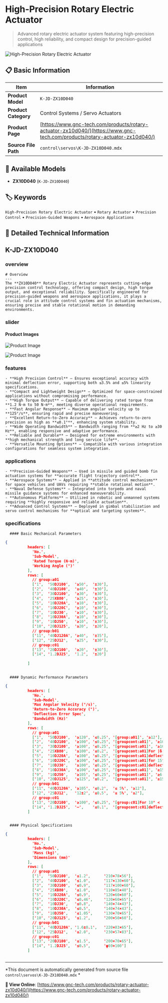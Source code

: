 # High-Precision Rotary Electric Actuator

> Advanced rotary electric actuator system featuring high-precision control, high reliability, and compact design for precision-guided applications

![High-Precision Rotary Electric Actuator](https://www.gnc-tech.com/images/products/control/servos/K-JD-ZX10D040/K-JD-ZX10D040.webp)

## 📋 Basic Information

| Item | Information |
|------|------|
| **Product Model** | `K-JD-ZX10D040` |
| **Product Category** | Control Systems / Servo Actuators |
| **Product Page** | [https://www.gnc-tech.com/products/rotary-actuator-zx10d040/](https://www.gnc-tech.com/products/rotary-actuator-zx10d040/) |
| **Source File Path** | `control\servos\K-JD-ZX10D040.mdx` |

## 🔧 Available Models

- **ZX10D040** (`K-JD-ZX10D040`)

## 🏷️ Keywords

`High-Precision Rotary Electric Actuator` • `Rotary Actuator` • `Precision Control` • `Precision-Guided Weapons` • `Aerospace Applications`

## 📖 Detailed Technical Information


## K-JD-ZX10D040

  
### overview

    # Overview
    ---
    The **ZX10D040** Rotary Electric Actuator represents cutting-edge precision control technology, offering compact design, high torque output, and exceptional reliability. Specifically engineered for precision-guided weapons and aerospace applications, it plays a crucial role in attitude control systems and fin actuation mechanisms, ensuring precise and stable rotational motion in demanding environments.
  

  
### slider

    
#### Product Images

![Product Image](https://www.gnc-tech.com/images/products/K-JD-ZX10D040-Slide-01.webp)

![Product Image](https://www.gnc-tech.com/images/products/K-JD-ZX10D040-Slide-02.webp)


  

  
### features

    - **High Precision Control** – Ensures exceptional accuracy with minimal deflection error, supporting both ≤3.5% and ≤5% linearity specifications.  
    - **Compact and Lightweight Design** – Optimized for space-constrained applications without compromising performance.  
    - **High Torque Output** – Capable of delivering rated torque from **1.2 N·m to 50 N·m**, meeting diverse operational requirements.  
    - **Fast Angular Response** – Maximum angular velocity up to **125°/s**, ensuring rapid and precise maneuvering.  
    - **Excellent Return-to-Zero Accuracy** – Achieves return-to-zero precision as high as **≤0.1°**, enhancing system stability.  
    - **Wide Operating Bandwidth** – Bandwidth ranging from **≥2 Hz to ≥30 Hz**, enabling responsive and adaptive performance.  
    - **Reliable and Durable** – Designed for extreme environments with **high mechanical strength and long service life**.  
    - **Versatile Mounting Options** – Compatible with various integration configurations for seamless system integration.  
  

  
### applications

    - **Precision-Guided Weapons** – Used in missile and guided bomb fin actuation systems for **accurate flight trajectory control**.  
    - **Aerospace Systems** – Applied in **attitude control mechanisms** for space vehicles and UAVs requiring **stable rotational motion**.  
    - **Naval Defense Systems** – Integrated into torpedo and naval missile guidance systems for enhanced maneuverability.  
    - **Autonomous Platforms** – Utilized in robotic and unmanned systems requiring **highly responsive and reliable actuation**.  
    - **Advanced Control Systems** – Deployed in gimbal stabilization and servo control mechanisms for **optical and targeting systems**.  
  

  
### specifications

    
      #### Basic Mechanical Parameters
      
```json
{
          headers: [
            'No.',
            'Sub-Model',
            'Rated Torque (N·m)',
            'Working Angle (°)'
          ],
          rows: [
            // group:a01
            ['1',  '50DJ100',  '≥50',  '±30'],
            ['2',  '40DJ100',  '≥40',  '±30'],
            ['3',  '30DJ100',  '≥30',  '±30'],
            ['4',  '25XB80',   '≥25',  '±30'],
            ['5',  '10DJ20A',  '≥10',  '±30'],
            ['6',  '10DJ20C',  '≥10',  '±30'],
            ['7',  '10DJ30',   '≥10',  '±30'],
            ['8',  '10DJ30A',  '≥10',  '±30'],
            ['9',  '10DJ50',   '≥10',  '±30'],
            ['10', '20DJ125',  '≥20',  '±20'],
            // group:b01
            ['11', '40DJ120A', '≥40',  '±35'],
            ['12', '25DJ12',   '≥25',  '±30'],
            // group:c01
            ['13', '20DJ100',  '≥20',  '±30'],
            ['14', '1.2DJ25',  '1.2',  '±20']
        
          ]
        
```


      #### Dynamic Performance Parameters
      
```json
{
          headers: [
            'No.',
            'Sub-Model',
            'Max Angular Velocity (°/s)',
            'Return-to-Zero Accuracy (°)',
            'Deflection Error Spec',
            'Bandwidth (Hz)'
          ],
          rows: [
            // group:a01
            ['1',  '50DJ100',  '≥120', '≤0.25', '[group:a01]', '≥12'],
            ['2',  '40DJ100',  '≥100', '≤0.25', '[groupcont:a01]', '≥10'],
            ['3',  '30DJ100',  '≥100', '≤0.25', '[groupcont:a01]', '≥10'],
            ['4',  '25XB80',   '≥100', '≤0.2',  '[groupcont:a01]For |δ| ≤ 15°,', '≥12'],
            ['5',  '10DJ20A',  '≥100', '≤0.25', '[groupcont:a01]deflection error ≤ 3%;', '≥15'],
            ['6',  '10DJ20C',  '≥100', '≤0.25', '[groupcont:a01]for 15° < |δ| ≤ 30°,', '≥15'],
            ['7',  '10DJ30',   '≥100', '≤0.25', '[groupcont:a01]deflection error ≤ 3.5%;', '≥15'],
            ['8',  '10DJ30A',  '≥100', '≤0.25', '[groupcont:a01]', '≥15'],
            ['9',  '10DJ50',   '≥105', '≤0.25', '[groupcont:a01]', '≥6'],
            ['10', '20DJ125',  '≥125', '≤0.2',  '[groupcont:a01]', '≥15'],
            // group:b01
            ['11', '40DJ120A', '≥105', '≤0.2',  '≤ 5%', '≥12'],
            ['12', '25DJ12',   '12±2', '≤0.5',  '≤ 5%', '≥2'],
            // group:c01
            ['13', '20DJ100',  '≥100', '≤0.25', '[group:c01]For 10° < |δ| ≤ 20°,', '≥12'],
            ['14', '1.2DJ25',  '—',    '≤0.1',  '[groupcont:c01]deflection error ≤ 5%', '≥30']
          ]
        
```


      #### Physical Specifications
      
```json
{
          headers: [
            'No.',
            'Sub-Model',
            'Mass (kg)',
            'Dimensions (mm)'
          ],
          rows: [
            // group:a01
            ['1',  '50DJ100',  '≤1.2',      '210×78×56'],
            ['2',  '40DJ100',  '≤1.0',      '117×130×60'],
            ['3',  '30DJ100',  '≤0.9',      '117×100×60'],
            ['4',  '25XB80',   '≤1.0',      '110×85×40'],
            ['5',  '10DJ20A',  '≤0.9',      '120×60×60'],
            ['6',  '10DJ20C',  '≤0.46',     '120×60×65'],
            ['7',  '10DJ30',   '≤0.8',      '140×74×43'],
            ['8',  '10DJ30A',  '≤0.5',      '140×74×43'],
            ['9',  '10DJ50',   '≤1.05',     '130×70×65'],
            ['10', '20DJ125',  '≤1.2',      '200×50×60'],
            // group:b01
            ['11', '40DJ120A', '1.6±0.1',   '220×83×65'],
            ['12', '25DJ12',   '≤2.0',      '230×57×83'],
            // group:c01
            ['13', '20DJ100',  '≤1.5',      '200×70×65'],
            ['14', '1.2DJ25',  '≤0.5',      'φ69×100']
          ]
        
```

    
  

---

*This document is automatically generated from source file `control\servos\K-JD-ZX10D040.mdx` *

**🔗 View Online**: [https://www.gnc-tech.com/products/rotary-actuator-zx10d040/](https://www.gnc-tech.com/products/rotary-actuator-zx10d040/)
